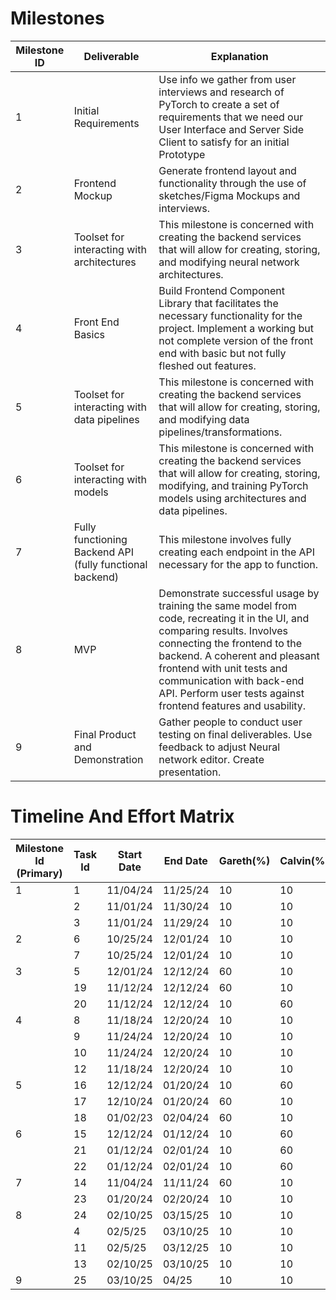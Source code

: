 # Milestones

| Milestone ID | Deliverable                                              | Explanation                                                                                                                                                                                                                                                                                                           |
| ------------ | -------------------------------------------------------- | --------------------------------------------------------------------------------------------------------------------------------------------------------------------------------------------------------------------------------------------------------------------------------------------------------------------- |
| 1            | Initial Requirements                                     | Use info we gather from user interviews and research of PyTorch to create a set of requirements that we need our User Interface and Server Side Client to satisfy for an initial Prototype                                                                                                                            |
| 2            | Frontend Mockup                                          | Generate frontend layout and functionality through the use of sketches/Figma Mockups and interviews.                                                                                                                                                                                                                  |
| 3            | Toolset for interacting with architectures               | This milestone is concerned with creating the backend services that will allow for creating, storing, and modifying neural network architectures.                                                                                                                                                                     |
| 4            | Front End Basics                                         | Build Frontend Component Library that facilitates the necessary functionality for the project. Implement a working but not complete version of the front end with basic but not fully fleshed out features.                                                                                                           |
| 5            | Toolset for interacting with data pipelines              | This milestone is concerned with creating the backend services that will allow for creating, storing, and modifying data pipelines/transformations.                                                                                                                                                                   |
| 6            | Toolset for interacting with models                      | This milestone is concerned with creating the backend services that will allow for creating, storing, modifying, and training PyTorch models using architectures and data pipelines.                                                                                                                                  |
| 7            | Fully functioning Backend API (fully functional backend) | This milestone involves fully creating each endpoint in the API necessary for the app to function.                                                                                                                                                                                                                    |
| 8            | MVP                                                      | Demonstrate successful usage by training the same model from code, recreating it in the UI, and comparing results. Involves connecting the frontend to the backend. A coherent and pleasant frontend with unit tests and communication with back-end API. Perform user tests against frontend features and usability. |
| 9            | Final Product and Demonstration                          | Gather people to conduct user testing on final deliverables. Use feedback to adjust Neural network editor. Create presentation.                                                                                                                                                                                       |

# Timeline And Effort Matrix

| Milestone Id (Primary) | Task Id | Start Date | End Date | Gareth(%) | Calvin(%) | Josh(%) | Nate(%) | Jimi(%) |
| ---------------------- | ------- | ---------- | -------- | --------- | --------- | ------- | ------- | ------- |
| 1                      | 1       | 11/04/24   | 11/25/24 | 10        | 10        | 60      | 10      | 10      |
|                        | 2       | 11/01/24   | 11/30/24 | 10        | 10        | 10      | 60      | 10      |
|                        | 3       | 11/01/24   | 11/29/24 | 10        | 10        | 10      | 60      | 10      |
| 2                      | 6       | 10/25/24   | 12/01/24 | 10        | 10        | 60      | 10      | 10      |
|                        | 7       | 10/25/24   | 12/01/24 | 10        | 10        | 10      | 10      | 60      |
| 3                      | 5       | 12/01/24   | 12/12/24 | 60        | 10        | 10      | 10      | 10      |
|                        | 19      | 11/12/24   | 12/12/24 | 60        | 10        | 10      | 10      | 10      |
|                        | 20      | 11/12/24   | 12/12/24 | 10        | 60        | 10      | 10      | 10      |
| 4                      | 8       | 11/18/24   | 12/20/24 | 10        | 10        | 60      | 10      | 10      |
|                        | 9       | 11/24/24   | 12/20/24 | 10        | 10        | 10      | 60      | 10      |
|                        | 10      | 11/24/24   | 12/20/24 | 10        | 10        | 60      | 10      | 10      |
|                        | 12      | 11/18/24   | 12/20/24 | 10        | 10        | 10      | 60      | 10      |
| 5                      | 16      | 12/12/24   | 01/20/24 | 10        | 60        | 10      | 10      | 10      |
|                        | 17      | 12/10/24   | 01/20/24 | 60        | 10        | 10      | 10      | 10      |
|                        | 18      | 01/02/23   | 02/04/24 | 60        | 10        | 10      | 10      | 10      |
| 6                      | 15      | 12/12/24   | 01/12/24 | 10        | 60        | 10      | 10      | 10      |
|                        | 21      | 01/12/24   | 02/01/24 | 10        | 60        | 10      | 10      | 10      |
|                        | 22      | 01/12/24   | 02/01/24 | 10        | 60        | 10      | 10      | 10      |
| 7                      | 14      | 11/04/24   | 11/11/24 | 60        | 10        | 10      | 10      | 10      |
|                        | 23      | 01/20/24   | 02/20/24 | 10        | 10        | 10      | 10      | 60      |
| 8                      | 24      | 02/10/25   | 03/15/25 | 10        | 10        | 10      | 10      | 60      |
|                        | 4       | 02/5/25    | 03/10/25 | 10        | 10        | 10      | 10      | 60      |
|                        | 11      | 02/5/25    | 03/12/25 | 10        | 10        | 10      | 10      | 60      |
|                        | 13      | 02/10/25   | 03/10/25 | 10        | 10        | 10      | 60      | 10      |
| 9                      | 25      | 03/10/25   | 04/25    | 10        | 10        | 60      | 10      | 10      |

